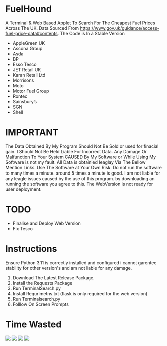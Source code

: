 # FuelHound
A Terminal & Web Based Applet To Search For The Cheapest Fuel Prices Across The UK. Data Sourced From https://www.gov.uk/guidance/access-fuel-price-data#contents. The Code is In a Stable Version

 - AppleGreen UK
 - Ascona Group
 - Asda
 - BP
 - Esso Tesco
 - JET Retail UK
 - Karan Retail Ltd
 - Morrisons
 - Moto
 - Motor Fuel Group
 - Rontec
 - Sainsbury’s
 - SGN
 - Shell


# IMPORTANT

The Data Obtained By My Program Should Not Be Sold or used for finacial gain. I Should Not Be Held Liable For Incorrect Data. Any Damage Or Malfunction To Your System CAUSED By My Software or While Using My Software is not my fault. All Data is obtainied leaglay Via The Bellow Mention Links. Use The Software at Your Own Risk. Do not run the software to many times a minute. around 5 times a minute is good. I am not liable for any leagle issues caused by the use of this program. by downloading an running the software you agree to this. The WebVersion is not ready for user deployment.

# TODO
 - Finalise and Deploy Web Version
 - Fix Tesco
# Instructions

Ensure Python 3.11 is correctly installed and configured i cannot garentee stability for other version's and am not liable for any damage.

1. Download The Latest Release Package.
2. Install the Requests Package
3. Run TerminalSearch.py
2. Install Requrimetns.txt (flask is only required for the web version)
3. Run Terminalsearch.py
4. Folllow On Screen Prompts

# Time Wasted
 <img src="https://img.shields.io/endpoint?url=https://waka.hackclub.com/api/compat/shields/v1/U088V2C21AB/interval:all_time&label=All%20time&color=blue">
 <img src="https://waka.hackclub.com/api/badge/U088V2C21AB/U088V2C21AB/interval:30_days?label=last%2030d">
 <img src="https://waka.hackclub.com/api/badge/U088V2C21AB/interval:today?label=today">
 <img src="https://github-readme-stats.vercel.app/api/wakatime?username=U088V2C21AB&api_domain=waka.hackclub.com&bg_color=1A202C&title_color=2F855A&icon_color=2F855A&text_color=ffffff&custom_title=Wakapi%20Week%20Stats&layout=compact">
